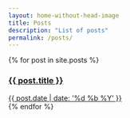 ```yaml
---
layout: home-without-head-image
title: Posts
description: "List of posts"
permalink: /posts/
---
```

<style>
footer {
border:none;
}
</style>
{% for post in site.posts %}
<!--{% if post.author %} 작성자 : {{ author.name }}{% endif %}-->
<div class="post-list" {%if post.image %}style="background-image:url({{ post.image }})"{% endif %}>
	<a href="{{ site.url }}{{ post.url }}" class="post-title">
		<div class="post-mask">
			<h3>
				{{ post.title }}
			</h3>
			<span class="date">{{ post.date | date: '%d %b %Y' }}</span>
		</div>
	</a>
</div>
{% endfor %}